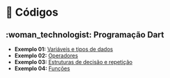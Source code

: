 # 📂 Códigos

## :woman\_technologist: Programação Dart

* **Exemplo 01:** [Variáveis e tipos de dados](curso-dart/ex01_variaveis.dart)
* **Exemplo 02:** [Operadores](curso-dart/ex02_operadores.dart)
* **Exemplo 03:** [Estruturas de decisão e repetição](curso-dart/ex03_estruturas.dart)
* **Exemplo 04:** [Funções](curso-dart/ex04_funcoes.dart)

